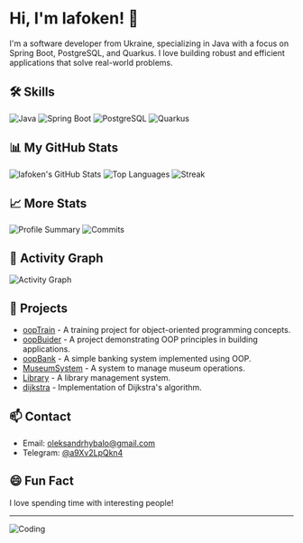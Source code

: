 # Hi, I'm lafoken! 👋
I'm a software developer from Ukraine, specializing in Java with a focus on Spring Boot, PostgreSQL, and Quarkus. I love building robust and efficient applications that solve real-world problems.

## 🛠 Skills
![Java](https://img.shields.io/badge/-Java-007396?style=for-the-badge&logo=java&logoColor=white)
![Spring Boot](https://img.shields.io/badge/Spring%20Boot-6DB33F?style=for-the-badge&logo=spring-boot&logoColor=white)
![PostgreSQL](https://img.shields.io/badge/PostgreSQL-4169E1?style=for-the-badge&logo=postgresql&logoColor=white)
![Quarkus](https://img.shields.io/badge/Quarkus-4695EB?style=for-the-badge&logo=quarkus&logoColor=white)

## 📊 My GitHub Stats
![lafoken's GitHub Stats](https://github-readme-stats.vercel.app/api?username=lafoken&show_icons=true&theme=dracula)
![Top Languages](https://github-readme-stats.vercel.app/api/top-langs/?username=lafoken&layout=compact&theme=dracula)
![Streak](https://github-readme-streak-stats.herokuapp.com/?user=lafoken&theme=dracula)

## 📈 More Stats
![Profile Summary](https://github-profile-summary-cards.vercel.app/api/cards/profile-details?username=lafoken&theme=dracula)
![Commits](https://github-profile-summary-cards.vercel.app/api/cards/productive-time?username=lafoken&theme=dracula&utcOffset=2)

## 📅 Activity Graph
![Activity Graph](https://github-readme-activity-graph.vercel.app/graph?username=lafoken&theme=dracula)

## 🌟 Projects
- [oopTrain](https://github.com/lafoken/oopTrain) - A training project for object-oriented programming concepts.
- [oopBuider](https://github.com/lafoken/oopBuider) - A project demonstrating OOP principles in building applications.
- [oopBank](https://github.com/lafoken/oopBank) - A simple banking system implemented using OOP.
- [MuseumSystem](https://github.com/lafoken/MuseumSystem) - A system to manage museum operations.
- [Library](https://github.com/lafoken/Library) - A library management system.
- [dijkstra](https://github.com/lafoken/dijkstra) - Implementation of Dijkstra's algorithm.

## 📫 Contact
- Email: [oleksandrhybalo@gmail.com](mailto:oleksandrhybalo@gmail.com)
- Telegram: [@a9Xv2LpQkn4](https://telegram.me/a9Xv2LpQkn4)

## 😄 Fun Fact
I love spending time with interesting people!

---

![Coding](https://media.giphy.com/media/LmNwrBhejkK9EFP504/giphy.gif)
